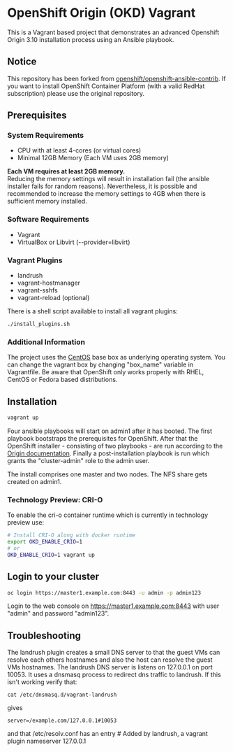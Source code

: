 # OpenShift Origin (OKD) Vagrant
This is a Vagrant based project that demonstrates an advanced Openshift Origin 3.10 installation process using an Ansible playbook.

## Notice
This repository has been forked from [openshift/openshift-ansible-contrib](https://github.com/openshift/openshift-ansible-contrib/tree/master/vagrant).
If you want to install OpenShift Container Platform (with a valid RedHat subscription) please use the original repository.

## Prerequisites

### System Requirements
* CPU with at least 4-cores (or virtual cores)
* Minimal 12GB Memory (Each VM uses 2GB memory)

__Each VM requires at least 2GB memory.__<br>
Reducing the memory settings will result in installation fail (the ansible installer fails for random reasons).
Nevertheless, it is possible and recommended to increase the memory settings to 4GB when there is sufficient memory installed.

### Software Requirements
* Vagrant
* VirtualBox or Libvirt (--provider=libvirt)

### Vagrant Plugins
* landrush
* vagrant-hostmanager
* vagrant-sshfs
* vagrant-reload (optional)

There is a shell script available to install all vagrant plugins:
```bash
./install_plugins.sh
```

### Additional Information
The project uses the [CentOS](https://app.vagrantup.com/centos/boxes/7) base box as underlying operating system. You can change the vagrant box by changing "box_name" variable in Vagrantfile.
Be aware that OpenShift only works properly with RHEL, CentOS or Fedora based distributions.



## Installation

```bash
vagrant up
```

Four ansible playbooks will start on admin1 after it has booted.
The first playbook bootstraps the prerequisites for OpenShift.
After that the OpenShift installer - consisting of two playbooks - are run according to the [Origin documentation](https://docs.okd.io/3.10/install/running_install.html).
Finally a post-installation playbook is run which grants the "cluster-admin" role to the admin user.

The install comprises one master and two nodes. The NFS share gets created on admin1.

### Technology Preview: CRI-O
To enable the cri-o container runtime which is currently in technology preview use:
```bash
# Install CRI-O along with docker runtime
export OKD_ENABLE_CRIO=1
# or
OKD_ENABLE_CRIO=1 vagrant up
```



## Login to your cluster

```bash
oc login https://master1.example.com:8443 -u admin -p admin123
```

Login to the web console on https://master1.example.com:8443 with user "admin" and password "admin123".


## Troubleshooting
The landrush plugin creates a small DNS server to that the guest VMs can resolve each others hostnames and also the host can resolve the guest VMs hostnames.
The landrush DNS server is listens on 127.0.0.1 on port 10053. It uses a dnsmasq process to redirect dns traffic to landrush. If this isn't working verify that:

    cat /etc/dnsmasq.d/vagrant-landrush

gives

    server=/example.com/127.0.0.1#10053

and that /etc/resolv.conf has an entry
    # Added by landrush, a vagrant plugin
    nameserver 127.0.0.1
